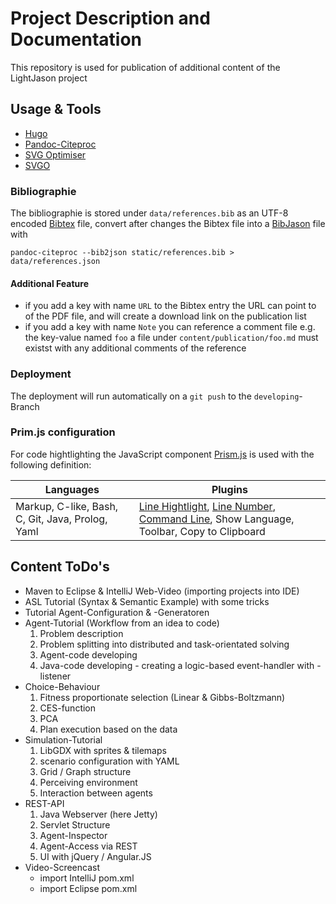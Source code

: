 # Project Description and Documentation  

This repository is used for publication of additional content of the LightJason project

## Usage & Tools

* [Hugo](https://gohugo.io/)
* [Pandoc-Citeproc](http://pandoc.org/)
* [SVG Optimiser](http://petercollingridge.appspot.com/svg-optimiser)
* [SVGO](https://github.com/svg/svgo)

### Bibliographie

The bibliographie is stored under ```data/references.bib``` as an UTF-8 encoded [Bibtex](http://www.bibtex.org/) file, convert after changes the Bibtex file into a [BibJason](http://okfnlabs.org/bibjson/) file with

```
pandoc-citeproc --bib2json static/references.bib > data/references.json
```

#### Additional Feature

* if you add a key with name ```URL``` to the Bibtex entry the URL can point to of the PDF file, and will create a download link on the publication list
* if you add a key with name ```Note``` you can reference a comment file e.g. the key-value named ```foo``` a file under ```content/publication/foo.md``` must existst with any additional comments of the reference

### Deployment

The deployment will run automatically on a ```git push``` to the ```developing```-Branch

### Prim.js configuration

For code hightlighting the JavaScript component [Prism.js](http://prismjs.com/) is used with the following definition:

| Languages                                            | Plugins                                         |
| ---------------------------------------------------- | ----------------------------------------------- |
| Markup, C-like, Bash, C, Git, Java, Prolog, Yaml | [Line Hightlight](http://prismjs.com/plugins/line-highlight/), [Line Number](http://prismjs.com/plugins/line-numbers/), [Command Line](http://prismjs.com/plugins/command-line/), Show Language, Toolbar, Copy to Clipboard |


## Content ToDo's

* Maven to Eclipse & IntelliJ Web-Video (importing projects into IDE)
* ASL Tutorial (Syntax & Semantic Example) with some tricks
* Tutorial Agent-Configuration & -Generatoren 
* Agent-Tutorial (Workflow from an idea to code)
	1. Problem description
	2. Problem splitting into distributed and task-orientated solving
	3. Agent-code developing
	4. Java-code developing - creating a logic-based event-handler with -listener
* Choice-Behaviour
	1. Fitness proportionate selection (Linear & Gibbs-Boltzmann)
	2. CES-function
	4. PCA
	4. Plan execution based on the data
* Simulation-Tutorial
	1. LibGDX with sprites & tilemaps
	2. scenario configuration with YAML
	3. Grid / Graph structure
	4. Perceiving environment
	5. Interaction between agents
* REST-API
	1. Java Webserver (here Jetty)
	2. Servlet Structure
	3. Agent-Inspector 
	4. Agent-Access via REST
	5. UI with jQuery / Angular.JS
* Video-Screencast
	* import IntelliJ pom.xml 
	* import Eclipse pom.xml
